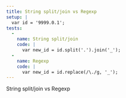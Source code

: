 ```yaml
---
title: String split/join vs Regexp
setup: |
  var id = '9999.0.1';
tests:
  -
    name: String split/join
    code: |
      var new_id = id.split('.').join('_');
  -
    name: Regexp
    code: |
      var new_id = id.replace(/\./g, '_');
---
```

String split/join vs Regexp
